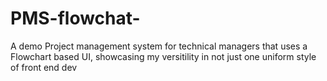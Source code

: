 # PMS-flowchat-
A demo Project management system for technical managers that uses a Flowchart based UI, showcasing my versitility in not just one uniform style of front end dev
